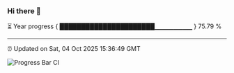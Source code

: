 ### Hi there 👋

⏳ Year progress { ██████████████████████▁▁▁▁▁▁▁▁ } 75.79 %

---

⏰ Updated on Sat, 04 Oct 2025 15:36:49 GMT

![Progress Bar CI](https://github.com/IshwaranRudhara/GIT-ACTION/workflows/Progress%20Bar%20CI/badge.svg)
